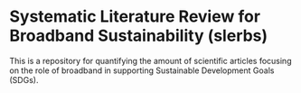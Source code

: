 # Systematic Literature Review for Broadband Sustainability (slerbs)
This is a repository for quantifying the amount of scientific articles focusing on the role of broadband in supporting Sustainable Development Goals (SDGs). 
